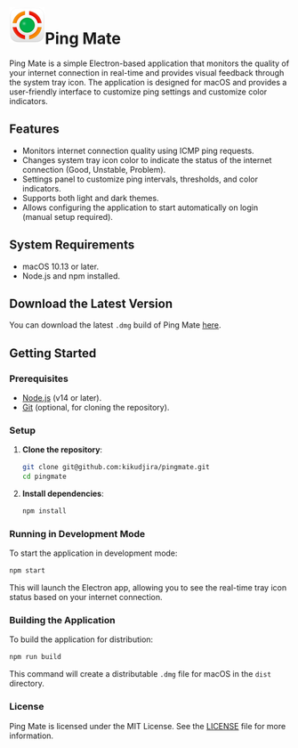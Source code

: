 <img src="/assets/icon_128x128@2x.png" align="left" height="64" />

# Ping Mate

Ping Mate is a simple Electron-based application that monitors the quality of your internet connection in real-time and provides visual feedback through the system tray icon. The application is designed for macOS and provides a user-friendly interface to customize ping settings and customize color indicators.

## Features

- Monitors internet connection quality using ICMP ping requests.
- Changes system tray icon color to indicate the status of the internet connection (Good, Unstable, Problem).
- Settings panel to customize ping intervals, thresholds, and color indicators.
- Supports both light and dark themes.
- Allows configuring the application to start automatically on login (manual setup required).

## System Requirements

- macOS 10.13 or later.
- Node.js and npm installed.

## Download the Latest Version

You can download the latest `.dmg` build of Ping Mate [here](https://drive.google.com/file/d/1kzD2SO40oBwn3VDllanJLcI0zAOLg7Hk/view?usp=sharing).

## Getting Started

### Prerequisites

- [Node.js](https://nodejs.org/en/download/) (v14 or later).
- [Git](https://git-scm.com/downloads) (optional, for cloning the repository).

### Setup

1. **Clone the repository**:

   ```sh
   git clone git@github.com:kikudjira/pingmate.git
   cd pingmate
   ```

2. **Install dependencies**:

   ```sh
   npm install
   ```

### Running in Development Mode

To start the application in development mode:

```sh
npm start
```

This will launch the Electron app, allowing you to see the real-time tray icon status based on your internet connection.

### Building the Application

To build the application for distribution:

```sh
npm run build
```

This command will create a distributable `.dmg` file for macOS in the `dist` directory.

### License

Ping Mate is licensed under the MIT License. See the [LICENSE](LICENSE) file for more information.
